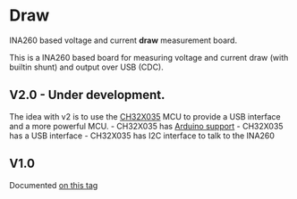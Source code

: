 # Draw

INA260 based voltage and current __draw__ measurement board.

This is a INA260 based board for measuring voltage and current draw (with builtin shunt) and output over USB (CDC).

## V2.0 - Under development.

The idea with v2 is to use the [CH32X035](https://www.wch-ic.com/products/CH32X035.html) MCU to provide a USB interface and a more powerful MCU.
    - CH32X035 has [Arduino support](https://github.com/openwch/arduino_core_ch32)
    - CH32X035 has a USB interface
    - CH32X035 has I2C interface to talk to the INA260

## V1.0

Documented [on this tag](https://github.com/notthetup/draw/tree/v1.0)